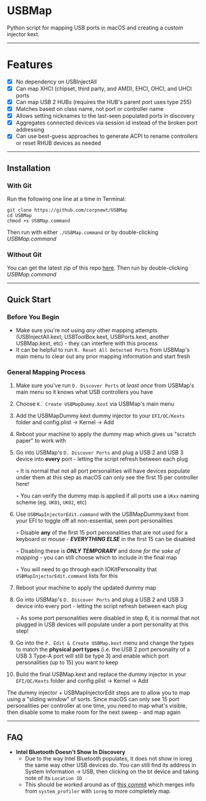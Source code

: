 # USBMap

Python script for mapping USB ports in macOS and creating a custom injector kext.

***

# Features

- [x] No dependency on USBInjectAll
- [x] Can map XHCI (chipset, third party, and AMD), EHCI, OHCI, and UHCI ports
- [x] Can map USB 2 HUBs (requires the HUB's parent port uses type 255)
- [x] Matches based on class name, not port or controller name
- [x] Allows setting nicknames to the last-seen populated ports in discovery
- [x] Aggregates connected devices via session id instead of the broken port addressing
- [x] Can use best-guess approaches to generate ACPI to rename controllers or reset RHUB devices as needed

***

## Installation

### With Git

Run the following one line at a time in Terminal:

    git clone https://github.com/corpnewt/USBMap
    cd USBMap
    chmod +x USBMap.command
    
Then run with either `./USBMap.command` or by double-clicking *USBMap.command*

### Without Git

You can get the latest zip of this repo [here](https://github.com/corpnewt/USBMap/archive/master.zip).  Then run by double-clicking *USBMap.command*

***

## Quick Start

### Before You Begin

* Make sure you're not using *any* other mapping attempts (USBInjectAll.kext, USBToolBox.kext, USBPorts.kext, another USBMap.kext, etc) - they can interfere with this process
* It can be helpful to run `R. Reset All Detected Ports` from USBMap's main menu to clear out any prior mapping information and start fresh

### General Mapping Process

1. Make sure you've run `D. Discover Ports` *at least once* from USBMap's main menu so it knows what USB controllers you have
2. Choose `K. Create USBMapDummy.kext` via USBMap's main menu
3. Add the USBMapDummy.kext dummy injector to your `EFI/OC/Kexts` folder and config.plist -> Kernel -> Add
4. Reboot your machine to apply the dummy map which gives us "scratch paper" to work with
5. Go into USBMap's `D. Discover Ports` and plug a USB 2 and USB 3 device into **every** port - letting the script refresh between each plug

    ◦ It is normal that not all port personalities will have devices populate under them at this step as macOS can only see the first 15 per controller here!

    ◦ You can verify the dummy map is applied if all ports use a `UKxx` naming scheme (eg. `UK01`, `UK02`, etc)
6. Use `USBMapInjectorEdit.command` with the USBMapDummy.kext from your EFI to toggle off all non-essential, seen port personalities

    ◦ Disable **any** of the first 15 port personalities that are not used for a keyboard or mouse - ***EVERYTHING ELSE*** in the first 15 can be disabled

    ◦ Disabling these is ***ONLY TEMPORARY*** and done *for the sake of mapping* - you can still choose which to include in the final map

    ◦ You will need to go through each IOKitPersonality that `USBMapInjectorEdit.command` lists for this
7. Reboot your machine to apply the updated dummy map
8. Go into USBMap's `D. Discover Ports` and plug a USB 2 and USB 3 device into every port - letting the script refresh between each plug

    ◦ As some port personalities were disabled in step 6, it is normal that not plugged in USB devices will populate under a port personality at this step!
9. Go into the `P. Edit & Create USBMap.kext` menu and change the types to match the **physical port types** (i.e. the USB 2 port personality of a USB 3 Type-A port will still be type 3) and enable which port personalities (up to 15) you want to keep
10. Build the final USBMap.kext and replace the dummy injector in your `EFI/OC/Kexts` folder and config.plist -> Kernel -> Add

The dummy injector + USBMapInjectorEdit steps are to allow you to map using a "sliding window" of sorts.  Since macOS can only see 15 port personalities per controller at one time, you need to map what's visible, then disable some to make room for the next sweep - and map again

***

## FAQ

* **Intel Bluetooth Doesn't Show In Discovery**
  * Due to the way Intel Bluetooth populates, it does not show in ioreg the same way other USB devices do.  You can still find its address in System Information -> USB, then clicking on the bt device and taking note of its `Location ID`
  * This should be worked around as of [this commit](https://github.com/corpnewt/USBMap/commit/07beeeba6a1453ad5a38dcdd1c9d9e704f5fb662) which merges info from `system_profiler` with `ioreg` to more completely map.
